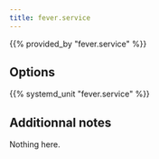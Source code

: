 ```yaml
---
title: fever.service
---
```


{{% provided_by "fever.service" %}}

## Options

{{% systemd_unit "fever.service" %}}

## Additionnal notes

Nothing here.